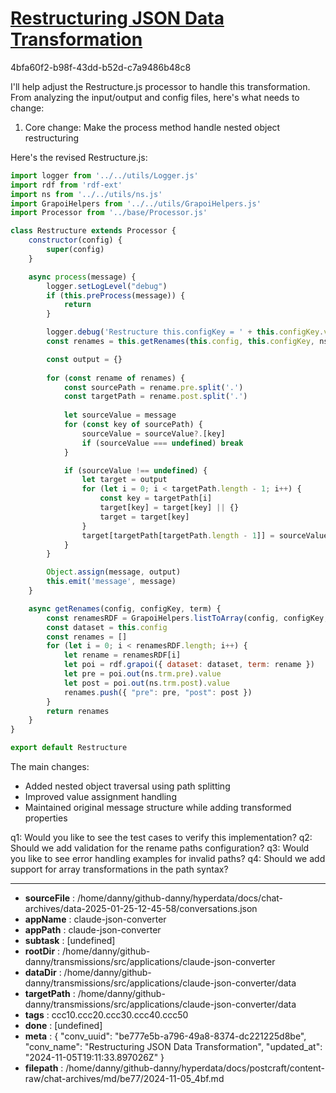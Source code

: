# [Restructuring JSON Data Transformation](https://claude.ai/chat/be777e5b-a796-49a8-8374-dc221225d8be)

4bfa60f2-b98f-43dd-b52d-c7a9486b48c8

 I'll help adjust the Restructure.js processor to handle this transformation. From analyzing the input/output and config files, here's what needs to change:

1. Core change: Make the process method handle nested object restructuring

Here's the revised Restructure.js:

```javascript
import logger from '../../utils/Logger.js'
import rdf from 'rdf-ext'
import ns from '../../utils/ns.js'
import GrapoiHelpers from '../../utils/GrapoiHelpers.js'
import Processor from '../base/Processor.js'

class Restructure extends Processor {
    constructor(config) {
        super(config)
    }

    async process(message) {
        logger.setLogLevel("debug")
        if (this.preProcess(message)) {
            return
        }

        logger.debug('Restructure this.configKey = ' + this.configKey.value)
        const renames = this.getRenames(this.config, this.configKey, ns.trm.rename)

        const output = {}
        
        for (const rename of renames) {
            const sourcePath = rename.pre.split('.')
            const targetPath = rename.post.split('.')
            
            let sourceValue = message
            for (const key of sourcePath) {
                sourceValue = sourceValue?.[key]
                if (sourceValue === undefined) break
            }

            if (sourceValue !== undefined) {
                let target = output
                for (let i = 0; i < targetPath.length - 1; i++) {
                    const key = targetPath[i]
                    target[key] = target[key] || {}
                    target = target[key]
                }
                target[targetPath[targetPath.length - 1]] = sourceValue
            }
        }

        Object.assign(message, output)
        this.emit('message', message)
    }

    async getRenames(config, configKey, term) {
        const renamesRDF = GrapoiHelpers.listToArray(config, configKey, term)
        const dataset = this.config
        const renames = []
        for (let i = 0; i < renamesRDF.length; i++) {
            let rename = renamesRDF[i]
            let poi = rdf.grapoi({ dataset: dataset, term: rename })
            let pre = poi.out(ns.trm.pre).value
            let post = poi.out(ns.trm.post).value
            renames.push({ "pre": pre, "post": post })
        }
        return renames
    }
}

export default Restructure
```

The main changes:
- Added nested object traversal using path splitting
- Improved value assignment handling
- Maintained original message structure while adding transformed properties

q1: Would you like to see the test cases to verify this implementation?
q2: Should we add validation for the rename paths configuration?
q3: Would you like to see error handling examples for invalid paths?
q4: Should we add support for array transformations in the path syntax?

---

* **sourceFile** : /home/danny/github-danny/hyperdata/docs/chat-archives/data-2025-01-25-12-45-58/conversations.json
* **appName** : claude-json-converter
* **appPath** : claude-json-converter
* **subtask** : [undefined]
* **rootDir** : /home/danny/github-danny/transmissions/src/applications/claude-json-converter
* **dataDir** : /home/danny/github-danny/transmissions/src/applications/claude-json-converter/data
* **targetPath** : /home/danny/github-danny/transmissions/src/applications/claude-json-converter/data
* **tags** : ccc10.ccc20.ccc30.ccc40.ccc50
* **done** : [undefined]
* **meta** : {
  "conv_uuid": "be777e5b-a796-49a8-8374-dc221225d8be",
  "conv_name": "Restructuring JSON Data Transformation",
  "updated_at": "2024-11-05T19:11:33.897026Z"
}
* **filepath** : /home/danny/github-danny/hyperdata/docs/postcraft/content-raw/chat-archives/md/be77/2024-11-05_4bf.md